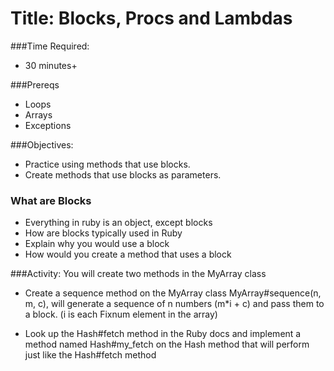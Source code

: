 # Title: Blocks, Procs and Lambdas

###Time Required:
- 30 minutes+

###Prereqs
- Loops
- Arrays
- Exceptions

###Objectives:
- Practice using methods that use blocks.
- Create methods that use blocks as parameters.

### What are Blocks
- Everything in ruby is an object, except blocks
- How are blocks typically used in Ruby
- Explain why you would use a block
- How would you create a method that uses a block

###Activity:
You will create two methods in the MyArray class
- Create a sequence method on the MyArray class
MyArray#sequence(n, m, c), will generate a sequence of n numbers
  (m*i + c) and pass them to a block. (i is each Fixnum element in the
array)

- Look up the Hash#fetch method in the Ruby docs and implement a
  method named Hash#my_fetch on the Hash method that will perform
  just like the Hash#fetch method
